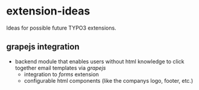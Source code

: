 # extension-ideas
Ideas for possible future TYPO3 extensions.

## grapejs integration
- backend module that enables users without html knowledge to click together email templates via *grapejs*
  - integration to *forms* extension
  - configurable html components (like the companys logo, footer, etc.)
